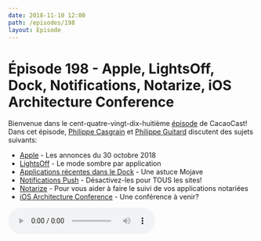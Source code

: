 ```yaml
---
date: 2018-11-10 12:00
path: /episodes/198
layout: Episode
---
```

# Épisode 198 - Apple, LightsOff, Dock, Notifications, Notarize, iOS Architecture Conference
<p>Bienvenue dans le cent-quatre-vingt-dix-huitième <a href="https://archive.org/download/cacaocast/cacaocast_198.mp3" title="CacaoCast Episode 198">épisode</a> de CacaoCast! Dans cet épisode, <a href="http://www.twitter.com/philippec" title="Philippe Casgrain sur Twitter">Philippe Casgrain</a> et <a href="http://www.twitter.com/philippeguitard" title="Philippe Guitard sur Twitter">Philippe Guitard</a> discutent des sujets suivants:</p>
<ul><li><a href="https://www.apple.com/apple-events/october-2018/" title="Apple">Apple</a> - Les annonces du 30 octobre 2018</li>
<li><a href="https://www.lightsoff-app.com" title="LightsOff">LightsOff</a> - Le mode sombre par application</li>
<li><a href="https://twitter.com/Lascorbe/status/1057984884189339648" title="Applications récentes dans le Dock">Applications récentes dans le Dock</a> - Une astuce Mojave</li>
<li><a href="https://twitter.com/zats/status/1056890989426696193" title="Notifications Push">Notifications Push</a> - Désactivez-les pour TOUS les sites!</li>
<li><a href="https://github.com/macmade/Notarize" title="Notarize">Notarize</a> - Pour vous aider à faire le suivi de vos applications notariées</li>
<li><a href="https://twitter.com/krzyzanowskim/status/1054714276106170368" title="iOS Architecture Conference">iOS Architecture Conference</a> - Une conférence à venir?</li>
</ul>
<p><audio controls><source src="https://archive.org/download/cacaocast/cacaocast_198.mp3" type="audio/mpeg"><source src="https://archive.org/download/cacaocast/cacaocast_198.mp3" type="audio/mp4">Votre navigateur ne supporte pas l'élément audio / Your browser does not support the audio element.</audio></p>
